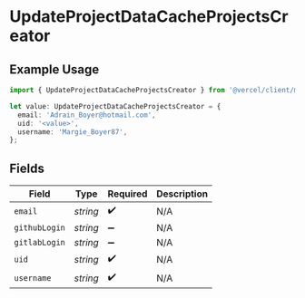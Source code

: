 # UpdateProjectDataCacheProjectsCreator

## Example Usage

```typescript
import { UpdateProjectDataCacheProjectsCreator } from '@vercel/client/models/operations';

let value: UpdateProjectDataCacheProjectsCreator = {
  email: 'Adrain_Boyer@hotmail.com',
  uid: '<value>',
  username: 'Margie_Boyer87',
};
```

## Fields

| Field         | Type     | Required           | Description |
| ------------- | -------- | ------------------ | ----------- |
| `email`       | _string_ | :heavy_check_mark: | N/A         |
| `githubLogin` | _string_ | :heavy_minus_sign: | N/A         |
| `gitlabLogin` | _string_ | :heavy_minus_sign: | N/A         |
| `uid`         | _string_ | :heavy_check_mark: | N/A         |
| `username`    | _string_ | :heavy_check_mark: | N/A         |
